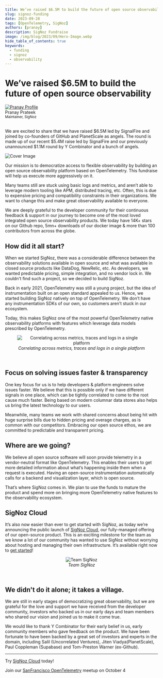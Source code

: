 ```yaml
---
title: We’ve raised $6.5M to build the future of open source observability
slug: signoz-funding
date: 2023-09-28
tags: [OpenTelemetry, SigNoz]
authors: [pranay]
description: SigNoz Fundraise
image: /img/blog/2023/09/Hero-Image.webp
hide_table_of_contents: true
keywords:
  - funding
  - signoz
  - observability
---
```


<head>
  <link rel="canonical" href="https://signoz.io/blog/signoz-funding/"/>
   <meta property="og:image" content="https://signoz.io/img/blog/2023/09/Hero-Image.webp"/>
  <meta name ="twitter:image" content="https://signoz.io/img/blog/2023/09/Hero-Image.webp"/>
</head>

<div className='announcementContainer'>

# We’ve raised $6.5M to build the future of open source observability

<div class="avatar">
  <a
    class="avatar__photo-link avatar__photo avatar__photo--lg"
    href="https://twitter.com/pranay01">
    <img
      alt="Pranay Profile"
      src="/img/authors/pranay_profile_pic.webp" />
  </a>
  <div class="avatar__intro">
    <div class="avatar__name">Pranay Prateek</div>
    <small class="avatar__subtitle">
      Maintainer, SigNoz
    </small>
  </div>
</div>

<br />

We are excited to share that we have raised $6.5M led by SignalFire and joined by co-founders of GitHub and PlanetScale as angels. The round is made up of our recent $5.4M raise led by SignalFire and our previously unannounced $1.1M round by Y Combinator and a bunch of angels.

<!--truncate-->
![Cover Image](/img/blog/2023/09/Hero-Image.webp)


Our mission is to democratize access to flexible observability by building an open source observability platform based on OpenTelemetry. This fundraise will help us execute more aggressively on it. 

Many teams still are stuck using basic logs and metrics, and aren’t able to leverage modern tooling like APM, distributed tracing, etc. Often, this is due to expensive pricing and compatibility constraints in their organizations. We want to change this and make great observability available to everyone.

We are deeply grateful to  the developer community for their continuous feedback & support in our journey to become one of the most loved integrated open source observability products. We today have 14K+ stars on our Github repo, 5mn+ downloads of our docker image & more than 100 contributors from across the globe.


## How did it all start?

When we started SigNoz, there was a considerable difference between the observability solutions available in open source and what was available in closed source products like DataDog, NewRelic, etc. As developers, we wanted predictable pricing, simple integration, and no vendor lock in. We couldn't find such a project, so we decided to build SigNoz. 

Back in early 2021, OpenTelemetry was still a young project, but the idea of instrumentation built on an open standard appealed to us. Hence, we started building SigNoz natively on top of OpenTelemetry. We don’t have any instrumentation SDKs of our own, so customers aren’t stuck in our ecosystem.

Today, this makes SigNoz one of the most powerful OpenTelemetry native observability platforms with features which leverage data models prescribed by OpenTelemetry.


<figure data-zoomable align='center'>
    <img src="/img/blog/2023/09/Product-Image.webp" alt="Correlating across metrics, traces and logs in a single platform"/>
    <figcaption><i>Correlating across metrics, traces and logs in a single platform</i></figcaption>
</figure>

<br />

## Focus on solving issues faster & transparency

One key focus for us is to help developers & platform engineers solve issues faster. We believe that this is possible only if we have different signals in one place, which can be tightly correlated to come to the root cause much faster. Being based on modern columnar data stores also helps us bring the latest technology to our users.

Meanwhile, many teams we work with shared concerns about being hit with huge surprise bills due to hidden pricing and overage charges, as is common with our competitors. Embracing our open source ethos, we are committed to predictable and transparent pricing. 


## Where are we going?

We believe all open source software will soon provide telemetry in a vendor-neutral format like OpenTelemetry. This enables their users to get more detailed information about what’s happening inside them when a request is executed. Having an open-source instrumentation automatically calls for a backend and visualization layer, which is open source. 

That’s where SigNoz comes in. We plan to use the funds to mature the product and spend more on bringing more OpenTelemetry native features to the observability ecosystem.

## SigNoz Cloud

It’s also now easier than ever to get started with SigNoz, as today we’re announcing the public launch of [SigNoz Cloud](https://signoz.io/teams), our fully-managed offering of our open-source product. This is an exciting milestone for the team as we know a lot of our community has wanted to use SigNoz without worrying about hosting and managing their own infrastructure. It’s available right now to [get started](https://signoz.io/teams)!


<figure data-zoomable align='center'>
    <img src="/img/blog/2023/09/Team-Photo.webp" alt="Team SigNoz"/>
    <figcaption><i>Team SigNoz</i></figcaption>
</figure>

<br />

## We didn't do it alone; it takes a village.

We are still in early stages of democratizing great observability, but we are grateful for the love and support we have received from the developer community, investors who backed us in our early days and team members who shared our vision and joined us to make it come true.

We would like to thank Y Combinator for their early belief in us, early community members who gave feedback on the product. We have been fortunate to have been backed by a great set of investors and experts in the domain, including Salil (Uncorrelated Ventures), Jiten Viadya(PlanetScale), Paul Coppleman (Supabase) and Tom-Preston Warner (ex-Github).

---

Try [SigNoz Cloud](https://signoz.io/teams) today!

Join our [SanFrancisco OpenTelemetry](https://lu.ma/lrd71rqh) meetup on October 4

</div>